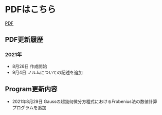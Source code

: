 # PDFはこちら
[PDF](/main/SpecialFunction.pdf)

## PDF更新履歴
### 2021年
- 8月26日
作成開始
- 9月4日
ノルムについての記述を追加

## Program更新内容
- 2021年8月29日
Gaussの超幾何微分方程式におけるFrobenius法の数値計算プログラムを追加


